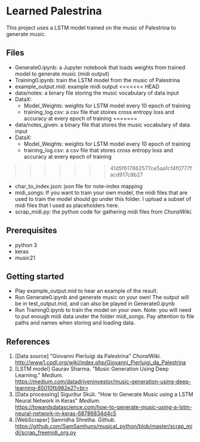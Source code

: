 # Learned Palestrina
This project uses a LSTM model trained on the music of Palestrina to generate music.

## Files
* Generate0.ipynb: a Jupyter notebook that loads weights from trained model to generate music (midi output)
* Training0.ipynb: train the LSTM model from the music of Palestrina
* example_output.mid: example midi output
<<<<<<< HEAD
* data/notes: a binary file storing the music vocabulary of data input
* DataX:
  * Model_Weights: weights for LSTM model every 10 epoch of training
  * training_log.csv: a csv file that stoires cross entropy loss and accuracy at every epoch of training
=======
* data/notes_given: a binary file that stores the music vocabulary of data input
* DataX:
  * Model_Weights: weights for LSTM model every 10 epoch of training
  * training_log.csv: a csv file that stores cross entropy loss and accuracy at every epoch of training
>>>>>>> 41d5f617862577ce5aa1c14f0777facd917c8b27
  * char_to_index.json: json file for note-index mapping
* midi_songs: If you want to train your own model, the midi files that are used to train the model should go under this folder. I upload a subset of midi files that I used as placeholders here.
* scrap_midi.py: the python code for gathering midi files from *ChoralWiki.*
  
## Prerequisites
* python 3
* keras
* music21

## Getting started
* Play example_output.mid to hear an example of the result.<br>
* Run Generate0.ipynb and generate music on your own! The output will be in test_output.mid, and can also be played in Generate0.ipynb
* Run Training0.ipynb to train the model on your own. Note: you will need to put enough midi data under the folder midi_songs. Pay attention to file paths and names when storing and loading data.

## References
1. [Data source] "Giovanni Pierluigi da Palestrina" *ChoralWiki.* 
    <br>http://www1.cpdl.org/wiki/index.php/Giovanni_Pierluigi_da_Palestrina <br>
2. [LSTM model] Gaurav Sharma. "Music Generation Using Deep Learning." *Medium.*
    <br>https://medium.com/datadriveninvestor/music-generation-using-deep-learning-85010fb982e2?<br>
3. [Data processing] Sigurður Skúli. "How to Generate Music using a LSTM Neural Network in Keras" *Medium.*
    <br>https://towardsdatascience.com/how-to-generate-music-using-a-lstm-neural-network-in-keras-68786834d4c5<br>
4. [WebScraper] Samridha Shretha. *Github.*
    <br>https://github.com/SamSamhuns/musical_python/blob/master/scrap_midi/scrap_freemidi_org.py<br>
